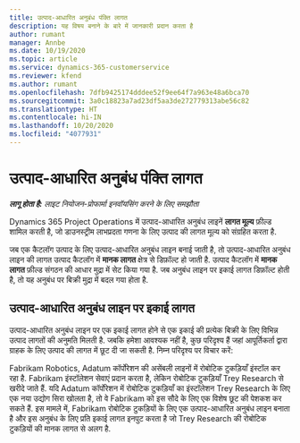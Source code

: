 ```yaml
---
title: उत्पाद-आधारित अनुबंध पंक्ति लागत
description: यह विषय बनाने के बारे में जानकारी प्रदान करता है
author: rumant
manager: Annbe
ms.date: 10/19/2020
ms.topic: article
ms.service: dynamics-365-customerservice
ms.reviewer: kfend
ms.author: rumant
ms.openlocfilehash: 7dfb9425174dddee52f9ee64f7a963e48a6bca70
ms.sourcegitcommit: 3a0c18823a7ad23df5aa3de272779313abe56c82
ms.translationtype: HT
ms.contentlocale: hi-IN
ms.lasthandoff: 10/20/2020
ms.locfileid: "4077931"
---
```

# <a name="costing-product-based-contract-lines"></a>उत्पाद-आधारित अनुबंध पंक्ति लागत

_**लागू होता है:** लाइट नियोजन-प्रोफार्मा इनवॉयसिंग करने के लिए समझौता_


Dynamics 365 Project Operations में उत्पाद-आधारित अनुबंध लाइनें **लागत मूल्य** फ़ील्ड शामिल करती है, जो डाउनस्ट्रीम लाभप्रदता गणना के लिए उत्पाद की लागत मूल्य को संग्रहित करता है.

जब एक कैटलॉग उत्पाद के लिए उत्पाद-आधारित अनुबंध लाइन बनाई जाती है, तो उत्पाद-आधारित अनुबंध लाइन की लागत उत्पाद कैटलॉग में **मानक लागत** क्षेत्र से डिफ़ॉल्ट हो जाती है. उत्पाद कैटलॉग में **मानक लागत** फ़ील्ड संगठन की आधार मुद्रा में सेट किया गया है. जब अनुबंध लाइन पर इकाई लागत डिफ़ॉल्ट होती है, तो यह अनुबंध पर बिक्री मुद्रा में बदल गया होता है.

## <a name="unit-cost-on-a-product-based-contract-line"></a>उत्पाद-आधारित अनुबंध लाइन पर इकाई लागत

उत्पाद-आधारित अनुबंध लाइन पर एक इकाई लागत होने से एक इकाई की प्रत्येक बिक्री के लिए विभिन्न उत्पाद लागतों की अनुमति मिलती है. जबकि हमेशा आवश्यक नहीं है, कुछ परिदृश्य हैं जहां आपूर्तिकर्ता द्वारा ग्राहक के लिए उत्पाद की लागत में छूट दी जा सकती है. निम्न परिदृश्य पर विचार करें:

Fabrikam Robotics, Adatum कॉर्पोरेशन की असेंबली लाइनों में रोबोटिक टुकड़ियाँ इंस्टॉल कर रहा है. Fabrikam इंस्टॉलेशन सेवाएं प्रदान करता है, लेकिन रोबोटिक टुकड़ियाँ Trey Research से खरीदे जाते हैं. यदि Adatum कॉर्पोरेशन में रोबोटिक टुकड़ियाँ का इंस्टॉलेशन Trey Research के लिए एक नया उद्योग सिरा खोलता है, तो वे Fabrikam को इस सौदे के लिए एक विशेष छूट की पेशकश कर सकते हैं. इस मामले में, Fabrikam रोबोटिक टुकड़ियों के लिए एक उत्पाद-आधारित अनुबंध लाइन बनाता है और इस अनुबंध के लिए प्रति इकाई लागत इनपुट करता है जो Trey Research की रोबोटिक टुकड़ियों की मानक लागत से अलग है.
